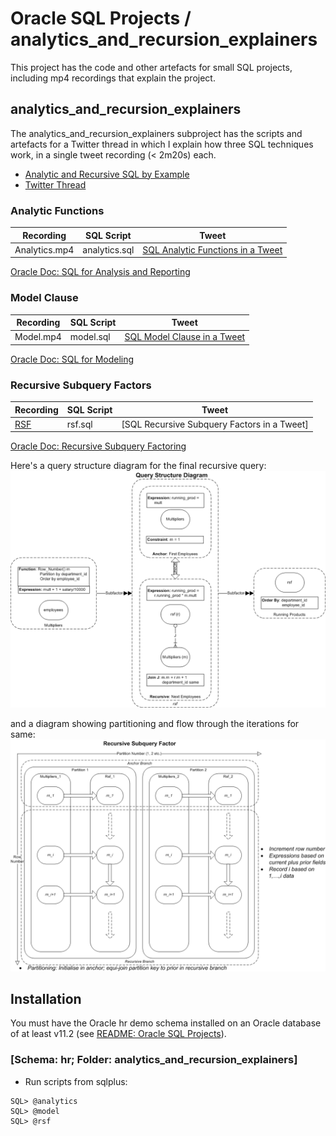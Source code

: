# Oracle SQL Projects / analytics_and_recursion_explainers
This project has the code and other artefacts for small SQL projects, including mp4 recordings that explain the project.

## analytics_and_recursion_explainers
The analytics_and_recursion_explainers subproject has the scripts and artefacts for a Twitter thread in which I explain how three SQL techniques work, in a single tweet recording (< 2m20s) each.

- [Analytic and Recursive SQL by Example](http://aprogrammerwrites.eu/?p=2702)
- [Twitter Thread](https://twitter.com/BrenPatF/status/1228610471391113216)

### Analytic Functions

Recording     | SQL Script    | Tweet
--------------|---------------|----------------------------------
Analytics.mp4 | analytics.sql | [SQL Analytic Functions in a Tweet](https://twitter.com/BrenPatF/status/1228610471391113216)

[Oracle Doc: SQL for Analysis and Reporting](https://docs.oracle.com/en/database/oracle/oracle-database/19/dwhsg/sql-analysis-reporting-data-warehouses.html#GUID-20EFBF1E-F79D-4E4A-906C-6E496EECA684)

### Model Clause

Recording     | SQL Script    | Tweet
--------------|---------------|----------------------------
Model.mp4     | model.sql     | [SQL Model Clause in a Tweet](https://twitter.com/BrenPatF/status/1228611039505330176)

[Oracle Doc: SQL for Modeling](https://docs.oracle.com/en/database/oracle/oracle-database/19/dwhsg/sql-modeling-data-warehouses.html#GUID-538F78AA-9BF3-46F2-93D1-39A8739B3237)

### Recursive Subquery Factors

Recording     | SQL Script    | Tweet
--------------|---------------|------------------------------------------
[RSF]("RSF.mp4")       | rsf.sql       | [SQL Recursive Subquery Factors in a Tweet]

[Oracle Doc: Recursive Subquery Factoring](https://docs.oracle.com/en/database/oracle/oracle-database/19/sqlrf/SELECT.html#GUID-CFA006CA-6FF1-4972-821E-6996142A51C6__I2077142)

Here's a query structure diagram for the final recursive query:
<img src="RSF-QSD.png">

and a diagram showing partitioning and flow through the iterations for same:
<img src="RSF-Recursion.png">

## Installation
You must have the Oracle hr demo schema installed on an Oracle database of at least v11.2 (see [README: Oracle SQL Projects](../README.md)).
### [Schema: hr; Folder: analytics_and_recursion_explainers]

- Run scripts from sqlplus:
```
SQL> @analytics
SQL> @model
SQL> @rsf
```
